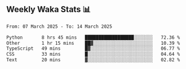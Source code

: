 ## Weekly Waka Stats 📊
<!--START_SECTION:waka-->

```txt
From: 07 March 2025 - To: 14 March 2025

Python       8 hrs 45 mins   ██████████████████░░░░░░░   72.36 %
Other        1 hr 15 mins    ██▓░░░░░░░░░░░░░░░░░░░░░░   10.39 %
TypeScript   49 mins         █▓░░░░░░░░░░░░░░░░░░░░░░░   06.77 %
CSS          33 mins         █░░░░░░░░░░░░░░░░░░░░░░░░   04.64 %
Text         20 mins         ▓░░░░░░░░░░░░░░░░░░░░░░░░   02.82 %
```

<!--END_SECTION:waka-->

<!--

Here are some ideas to get you started:

- 🔭 I’m currently working on (way to add branches committed on)
- 🌱 I’m currently learning Web Frameworks and Machine Learning! (Lisp, JS (react & angular), Python, and __)
- 💬 Ask me about ...
- 📫 How to reach me: 
- 😄 Pronouns: He/Him/His
- ⚡ Fun fact: ...

that-recsys-lab
-->
